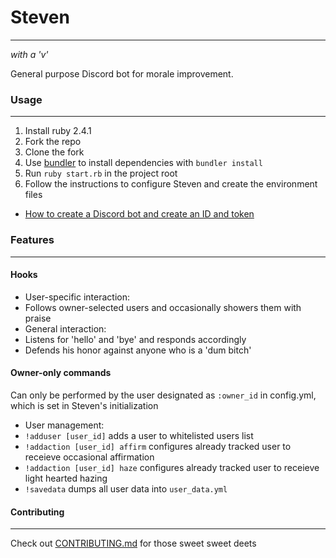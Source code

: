 # Steven
---
*with a 'v'*  
  
General purpose Discord bot for morale improvement.

### Usage
---
1. Install ruby 2.4.1
2. Fork the repo
3. Clone the fork
4. Use [bundler](https://bundler.io/) to install dependencies with `bundler install`
5. Run `ruby start.rb` in the project root
6. Follow the instructions to configure Steven and create the environment files
 - [How to create a Discord bot and create an ID and token](https://github.com/reactiflux/discord-irc/wiki/Creating-a-discord-bot-&-getting-a-token)

### Features
---
#### Hooks
- User-specific interaction:
 - Follows owner-selected users and occasionally showers them with praise
- General interaction:
 - Listens for 'hello' and 'bye' and responds accordingly
 - Defends his honor against anyone who is a 'dum bitch'

#### Owner-only commands
Can only be performed by the user designated as `:owner_id` in config.yml, which is set in Steven's initialization
- User management:  
 - `!adduser [user_id]` adds a user to whitelisted users list
 - `!addaction [user_id] affirm` configures already tracked user to receieve occasional affirmation
 - `!addaction [user_id] haze` configures already tracked user to receieve light hearted hazing
 - `!savedata` dumps all user data into `user_data.yml`  

#### Contributing
---
Check out [CONTRIBUTING.md](https://github.com/laurenball/Steven/blob/master/CONTRIBUTING.md) for those sweet sweet deets
